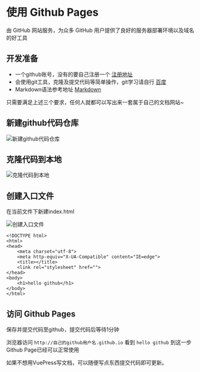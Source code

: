 # 使用 Github Pages

由 GitHub 网站服务，为众多 GitHub 用户提供了良好的服务器部署环境以及域名的好工具

## 开发准备

* 一个github账号，没有的要自己注册一个 [注册地址](https://github.com/)
* 会使用git工具，克隆及提交代码等简单操作，git学习请自行 [百度](https://www.baidu.com/)
* Markdown语法参考地址 [Markdown](https://www.jianshu.com/p/191d1e21f7ed)

只需要满足上述三个要求，任何人就都可以写出来一套属于自己的文档网站~

## 新建github代码仓库

![新建github代码仓库](https://upload-images.jianshu.io/upload_images/7704547-eb33dff4a8eeb625.png?imageMogr2/auto-orient/strip%7CimageView2/2/w/749/format/webp)

## 克隆代码到本地

![克隆代码到本地](https://upload-images.jianshu.io/upload_images/7704547-37f1cc2aa4ce2421.png?imageMogr2/auto-orient/strip%7CimageView2/2/w/951/format/webp)

## 创建入口文件

在当前文件下新建index.html

![创建入口文件](https://upload-images.jianshu.io/upload_images/7704547-de206dbc65d90f09.png?imageMogr2/auto-orient/strip%7CimageView2/2/w/467/format/webp)

```
<!DOCTYPE html>
<html>
<head>
    <meta charset="utf-8">
    <meta http-equiv="X-UA-Compatible" content="IE=edge">
    <title></title>
    <link rel="stylesheet" href="">
</head>
<body>
    <h1>hello github</h1>
</body>
</html>
```

## 访问 Github Pages

保存并提交代码至github，提交代码后等待1分钟

浏览器访问 `http://自己的github用户名.github.io` 看到 `hello github` 到这一步 Github Page已经可以正常使用

如果不想用VuePress写文档，可以随便写点东西提交代码即可更新。